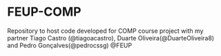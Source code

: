 # FEUP-COMP
Repository to host code developed for COMP course project with my partner Tiago Castro (@tiagoacastro), Duarte Oliveira(@DuarteOliveira8) and Pedro Gonçalves(@pedrocssg) @FEUP
